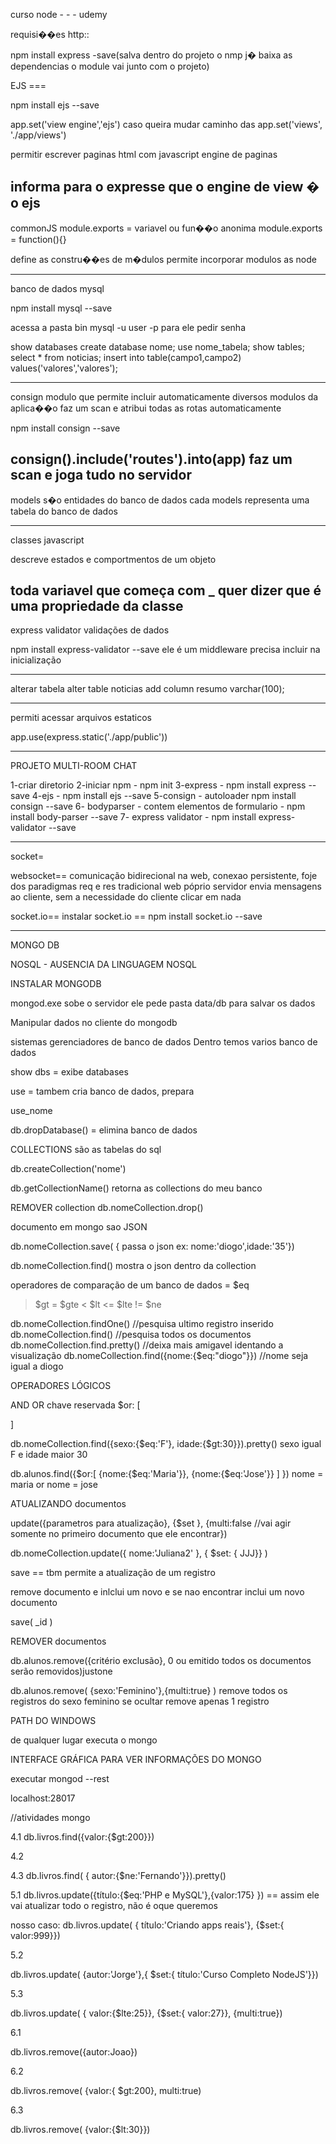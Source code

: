 curso node - - - udemy

requisi��es http::

npm install express -save(salva dentro do projeto o 
nmp j� baixa as dependencias o  module vai junto com
o projeto)

EJS ===

npm install ejs --save

app.set('view engine','ejs')
caso queira mudar caminho das app.set('views', './app/views')

permitir escrever paginas html com javascript
engine de paginas 

informa para o expresse que o engine de view � o ejs
--------------------------

commonJS
module.exports = variavel
ou fun��o anonima
module.exports = function(){}

define as constru��es de m�dulos
permite incorporar modulos as node

----------------------------------
banco de dados mysql

npm install mysql --save

acessa a pasta bin
mysql -u user -p para ele pedir senha

show databases
create database nome;
use nome_tabela;
show tables;
select * from noticias;
insert into table(campo1,campo2) values('valores','valores');

------------------------------------------------
consign
modulo que permite incluir automaticamente
diversos modulos da aplica��o
faz um scan e atribui todas as rotas automaticamente

npm install consign --save


consign().include('routes').into(app)
faz um scan e joga tudo no servidor
----------------------------------------------------

models
s�o entidades do banco de dados
cada models representa uma tabela do banco de dados

-----------------------------------------------------

classes javascript

descreve estados e comportmentos de um objeto

toda variavel que começa com _ quer dizer que é uma propriedade da classe
--------------------------------------------------

express validator
validações de dados

npm install express-validator --save
ele é um middleware precisa incluir na inicialização


---------------------------------------

alterar tabela
alter table noticias add column resumo varchar(100);

-------------------------------------
permiti acessar arquivos estaticos

app.use(express.static('./app/public'))


-----------------------------------------------------

PROJETO MULTI-ROOM CHAT

1-criar diretorio
2-iniciar npm - npm init
3-express - npm install express --save
4-ejs - npm install ejs --save
5-consign - autoloader npm install consign --save
6- bodyparser - contem elementos de formulario - npm install body-parser --save
7- express validator - npm install express-validator --save

---------------------------------------------------
socket=

websocket== comunicação bidirecional na web, conexao persistente, foje dos paradigmas req e res tradicional web
póprio servidor envia mensagens ao cliente, sem a necessidade do cliente clicar em nada

socket.io== instalar socket.io == npm install socket.io --save



----------------------------
MONGO DB

NOSQL - AUSENCIA DA LINGUAGEM NOSQL

INSTALAR MONGODB

mongod.exe sobe o servidor
ele pede pasta data/db para salvar os dados

Manipular dados no cliente do mongodb

sistemas gerenciadores de banco de dados
Dentro temos varios banco de dados

show dbs = exibe databases

use = tambem cria banco de dados, prepara

use_nome

db.dropDatabase() = elimina banco de dados

COLLECTIONS
são as tabelas do sql

db.createCollection('nome')

db.getCollectionName()
retorna as collections do meu banco

REMOVER collection
db.nomeCollection.drop()

documento em mongo sao JSON

db.nomeCollection.save( { passa o json ex: nome:'diogo',idade:'35'})

db.nomeCollection.find()   mostra o json dentro da collection

operadores de comparação de um banco de dados
= $eq
> $gt
>= $gte
< $lt
<= $lte
!= $ne 

db.nomeCollection.findOne()
//pesquisa ultimo registro inserido
db.nomeCollection.find()
//pesquisa todos os documentos
db.nomeCollection.find.pretty()
//deixa mais amigavel identando a visualização
db.nomeCollection.find({nome:{$eq:"diogo"}})
//nome seja igual a diogo

OPERADORES LÓGICOS

AND
OR chave reservada $or: [


]

db.nomeCollection.find({sexo:{$eq:'F'}, idade:{$gt:30}}).pretty()   sexo igual F e idade maior 30

db.alunos.find({$or:[ {nome:{$eq:'Maria'}}, {nome:{$eq:'Jose'}} ] })
nome = maria or nome = jose

ATUALIZANDO documentos

update({parametros para atualização}, {$set }, {multi:false //vai agir somente no primeiro documento
que ele encontrar})

db.nomeCollection.update({ nome:'Juliana2'  }, { $set: { JJJ}} )

save == tbm permite a atualização de um registro

remove documento e inlclui um novo e se nao encontrar inclui um novo documento

save(
    _id
)


REMOVER documentos

db.alunos.remove({critério exclusão},  0 ou emitido todos os documentos serão removidos)justone

db.alunos.remove( {sexo:'Feminino'},{multi:true} ) remove todos os registros do sexo feminino se 
ocultar remove apenas 1 registro

PATH DO WINDOWS

de qualquer lugar executa o mongo

INTERFACE GRÁFICA PARA VER INFORMAÇÕES DO MONGO

executar mongod --rest

localhost:28017


//atividades mongo

4.1 db.livros.find({valor:{$gt:200}})

4.2

4.3 db.livros.find( { autor:{$ne:'Fernando'}}).pretty()

5.1 db.livros.update({título:{$eq:'PHP e MySQL'},{valor:175} }) == assim ele vai atualizar todo o registro, não
é oque queremos

nosso caso:
db.livros.update( { título:'Criando apps reais'}, {$set:{ valor:999}})

5.2

db.livros.update( {autor:'Jorge'},{ $set:{ título:'Curso Completo NodeJS'}})

5.3

db.livros.update( { valor:{$lte:25}}, {$set:{ valor:27}}, {multi:true})

6.1

db.livros.remove({autor:Joao})

6.2

db.livros.remove( {valor:{ $gt:200}, multi:true)

6.3

db.livros.remove( {valor:{$lt:30}})














